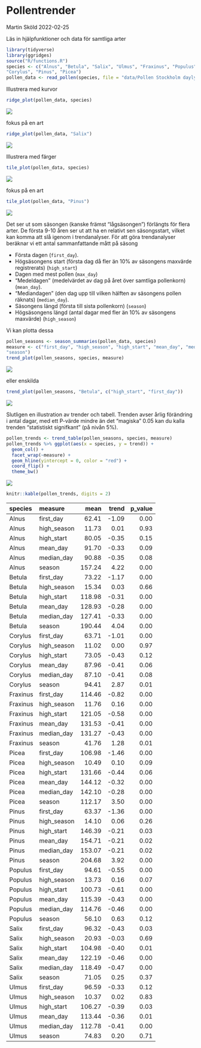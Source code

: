 Pollentrender
================
Martin Sköld
2022-02-25

Läs in hjälpfunktioner och data för samtliga arter

``` r
library(tidyverse)
library(ggridges)
source("R/functions.R")
species <- c("Alnus", "Betula", "Salix", "Ulmus", "Fraxinus", "Populus", 
"Corylus", "Pinus", "Picea")
pollen_data <- read_pollen(species, file = "data/Pollen Stockholm dayly values 1979-2019.xlsx")
```

Illustrera med kurvor

``` r
ridge_plot(pollen_data, species)
```

![](readme_files/figure-gfm/unnamed-chunk-2-1.png)<!-- -->

fokus på en art

``` r
ridge_plot(pollen_data, "Salix")
```

![](readme_files/figure-gfm/unnamed-chunk-3-1.png)<!-- -->

Illustrera med färger

``` r
tile_plot(pollen_data, species)
```

![](readme_files/figure-gfm/unnamed-chunk-4-1.png)<!-- -->

fokus på en art

``` r
tile_plot(pollen_data, "Pinus")
```

![](readme_files/figure-gfm/unnamed-chunk-5-1.png)<!-- -->

Det ser ut som säsongen (kanske främst “lågsäsongen”) förlängts för
flera arter. De första 9-10 åren ser ut att ha en relativt sen
säsongsstart, vilket kan komma att slå igenom i trendanalyser. För att
göra trendanalyser beräknar vi ett antal sammanfattande mått på säsong

-   Första dagen (`first_day`).
-   Högsäsongens start (första dag då fler än 10% av säsongens maxvärde
    registrerats) (`high_start`)
-   Dagen med mest pollen (`max_day`)
-   “Medeldagen” (medelvärdet av dag på året över samtliga pollenkorn)
    (`mean_day`).
-   “Mediandagen” (den dag upp till vilken hälften av säsongens pollen
    räknats) (`median_day`).
-   Säsongens längd (första till sista pollenkorn) (`season`)
-   Högsäsongens längd (antal dagar med fler än 10% av säsongens
    maxvärde) (`high_season`)

Vi kan plotta dessa

``` r
pollen_seasons <- season_summaries(pollen_data, species)
measure <- c("first_day", "high_season", "high_start", "mean_day", "median_day", 
"season")
trend_plot(pollen_seasons, species, measure)
```

![](readme_files/figure-gfm/unnamed-chunk-6-1.png)<!-- -->

eller enskilda

``` r
trend_plot(pollen_seasons, "Betula", c("high_start", "first_day"))
```

![](readme_files/figure-gfm/unnamed-chunk-7-1.png)<!-- -->

Slutligen en illustration av trender och tabell. Trenden avser årlig
förändring i antal dagar, med ett P-värde mindre än det “magiska” 0.05
kan du kalla trenden “statistiskt signifkant” (på nivån 5%).

``` r
pollen_trends <- trend_table(pollen_seasons, species, measure)
pollen_trends %>% ggplot(aes(x = species, y = trend)) + 
  geom_col() + 
  facet_wrap(~measure) + 
  geom_hline(yintercept = 0, color = "red") +
  coord_flip() +
  theme_bw()
```

![](readme_files/figure-gfm/unnamed-chunk-8-1.png)<!-- -->

``` r
knitr::kable(pollen_trends, digits = 2)
```

| species  | measure     |   mean | trend | p_value |
|:---------|:------------|-------:|------:|--------:|
| Alnus    | first_day   |  62.41 | -1.09 |    0.00 |
| Alnus    | high_season |  11.73 |  0.01 |    0.93 |
| Alnus    | high_start  |  80.05 | -0.35 |    0.15 |
| Alnus    | mean_day    |  91.70 | -0.33 |    0.09 |
| Alnus    | median_day  |  90.88 | -0.35 |    0.08 |
| Alnus    | season      | 157.24 |  4.22 |    0.00 |
| Betula   | first_day   |  73.22 | -1.17 |    0.00 |
| Betula   | high_season |  15.34 |  0.03 |    0.66 |
| Betula   | high_start  | 118.98 | -0.31 |    0.00 |
| Betula   | mean_day    | 128.93 | -0.28 |    0.00 |
| Betula   | median_day  | 127.41 | -0.33 |    0.00 |
| Betula   | season      | 190.44 |  4.04 |    0.00 |
| Corylus  | first_day   |  63.71 | -1.01 |    0.00 |
| Corylus  | high_season |  11.02 |  0.00 |    0.97 |
| Corylus  | high_start  |  73.05 | -0.43 |    0.12 |
| Corylus  | mean_day    |  87.96 | -0.41 |    0.06 |
| Corylus  | median_day  |  87.10 | -0.41 |    0.08 |
| Corylus  | season      |  94.41 |  2.87 |    0.01 |
| Fraxinus | first_day   | 114.46 | -0.82 |    0.00 |
| Fraxinus | high_season |  11.76 |  0.16 |    0.00 |
| Fraxinus | high_start  | 121.05 | -0.58 |    0.00 |
| Fraxinus | mean_day    | 131.53 | -0.41 |    0.00 |
| Fraxinus | median_day  | 131.27 | -0.43 |    0.00 |
| Fraxinus | season      |  41.76 |  1.28 |    0.01 |
| Picea    | first_day   | 106.98 | -1.46 |    0.00 |
| Picea    | high_season |  10.49 |  0.10 |    0.09 |
| Picea    | high_start  | 131.66 | -0.44 |    0.06 |
| Picea    | mean_day    | 144.12 | -0.32 |    0.00 |
| Picea    | median_day  | 142.10 | -0.28 |    0.00 |
| Picea    | season      | 112.17 |  3.50 |    0.00 |
| Pinus    | first_day   |  63.37 | -1.36 |    0.00 |
| Pinus    | high_season |  14.10 |  0.06 |    0.26 |
| Pinus    | high_start  | 146.39 | -0.21 |    0.03 |
| Pinus    | mean_day    | 154.71 | -0.21 |    0.02 |
| Pinus    | median_day  | 153.07 | -0.21 |    0.02 |
| Pinus    | season      | 204.68 |  3.92 |    0.00 |
| Populus  | first_day   |  94.61 | -0.55 |    0.00 |
| Populus  | high_season |  13.73 |  0.16 |    0.07 |
| Populus  | high_start  | 100.73 | -0.61 |    0.00 |
| Populus  | mean_day    | 115.39 | -0.43 |    0.00 |
| Populus  | median_day  | 114.76 | -0.46 |    0.00 |
| Populus  | season      |  56.10 |  0.63 |    0.12 |
| Salix    | first_day   |  96.32 | -0.43 |    0.03 |
| Salix    | high_season |  20.93 | -0.03 |    0.69 |
| Salix    | high_start  | 104.98 | -0.40 |    0.01 |
| Salix    | mean_day    | 122.19 | -0.46 |    0.00 |
| Salix    | median_day  | 118.49 | -0.47 |    0.00 |
| Salix    | season      |  71.05 |  0.25 |    0.37 |
| Ulmus    | first_day   |  96.59 | -0.33 |    0.12 |
| Ulmus    | high_season |  10.37 |  0.02 |    0.83 |
| Ulmus    | high_start  | 106.27 | -0.39 |    0.03 |
| Ulmus    | mean_day    | 113.44 | -0.36 |    0.01 |
| Ulmus    | median_day  | 112.78 | -0.41 |    0.00 |
| Ulmus    | season      |  74.83 |  0.20 |    0.71 |
